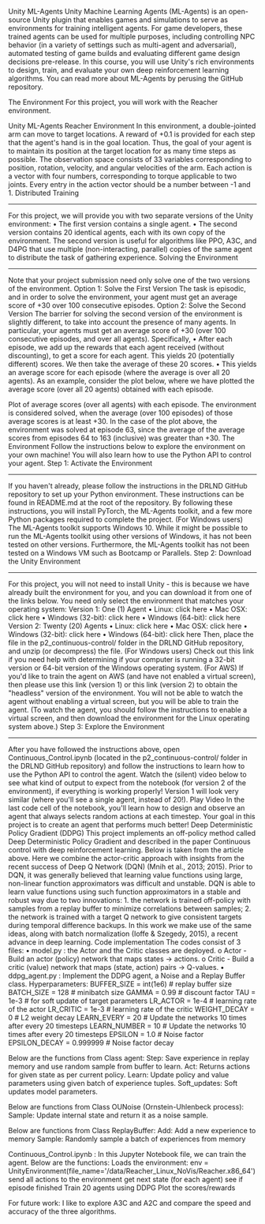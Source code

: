 Unity ML-Agents
Unity Machine Learning Agents (ML-Agents) is an open-source Unity plugin that enables games and simulations to serve as environments for training intelligent agents.
For game developers, these trained agents can be used for multiple purposes, including controlling NPC behavior (in a variety of settings such as multi-agent and adversarial), automated testing of game builds and evaluating different game design decisions pre-release.
In this course, you will use Unity's rich environments to design, train, and evaluate your own deep reinforcement learning algorithms. You can read more about ML-Agents by perusing the GitHub repository.

The Environment
For this project, you will work with the Reacher environment.
 
Unity ML-Agents Reacher Environment
In this environment, a double-jointed arm can move to target locations. A reward of +0.1 is provided for each step that the agent's hand is in the goal location. Thus, the goal of your agent is to maintain its position at the target location for as many time steps as possible.
The observation space consists of 33 variables corresponding to position, rotation, velocity, and angular velocities of the arm. Each action is a vector with four numbers, corresponding to torque applicable to two joints. Every entry in the action vector should be a number between -1 and 1.
Distributed Training
________________________________________
For this project, we will provide you with two separate versions of the Unity environment:
•	The first version contains a single agent.
•	The second version contains 20 identical agents, each with its own copy of the environment.
The second version is useful for algorithms like PPO, A3C, and D4PG that use multiple (non-interacting, parallel) copies of the same agent to distribute the task of gathering experience.
Solving the Environment
________________________________________
Note that your project submission need only solve one of the two versions of the environment.
Option 1: Solve the First Version
The task is episodic, and in order to solve the environment, your agent must get an average score of +30 over 100 consecutive episodes.
Option 2: Solve the Second Version
The barrier for solving the second version of the environment is slightly different, to take into account the presence of many agents. In particular, your agents must get an average score of +30 (over 100 consecutive episodes, and over all agents). Specifically,
•	After each episode, we add up the rewards that each agent received (without discounting), to get a score for each agent. This yields 20 (potentially different) scores. We then take the average of these 20 scores.
•	This yields an average score for each episode (where the average is over all 20 agents).
As an example, consider the plot below, where we have plotted the average score (over all 20 agents) obtained with each episode.
 
Plot of average scores (over all agents) with each episode.
The environment is considered solved, when the average (over 100 episodes) of those average scores is at least +30. In the case of the plot above, the environment was solved at episode 63, since the average of the average scores from episodes 64 to 163 (inclusive) was greater than +30.
The Environment
Follow the instructions below to explore the environment on your own machine! You will also learn how to use the Python API to control your agent.
Step 1: Activate the Environment
________________________________________
If you haven't already, please follow the instructions in the DRLND GitHub repository to set up your Python environment. These instructions can be found in README.md at the root of the repository. By following these instructions, you will install PyTorch, the ML-Agents toolkit, and a few more Python packages required to complete the project.
(For Windows users) The ML-Agents toolkit supports Windows 10. While it might be possible to run the ML-Agents toolkit using other versions of Windows, it has not been tested on other versions. Furthermore, the ML-Agents toolkit has not been tested on a Windows VM such as Bootcamp or Parallels.
Step 2: Download the Unity Environment
________________________________________
For this project, you will not need to install Unity - this is because we have already built the environment for you, and you can download it from one of the links below. You need only select the environment that matches your operating system:
Version 1: One (1) Agent
•	Linux: click here
•	Mac OSX: click here
•	Windows (32-bit): click here
•	Windows (64-bit): click here
Version 2: Twenty (20) Agents
•	Linux: click here
•	Mac OSX: click here
•	Windows (32-bit): click here
•	Windows (64-bit): click here
Then, place the file in the p2_continuous-control/ folder in the DRLND GitHub repository, and unzip (or decompress) the file.
(For Windows users) Check out this link if you need help with determining if your computer is running a 32-bit version or 64-bit version of the Windows operating system.
(For AWS) If you'd like to train the agent on AWS (and have not enabled a virtual screen), then please use this link (version 1) or this link (version 2) to obtain the "headless" version of the environment. You will not be able to watch the agent without enabling a virtual screen, but you will be able to train the agent. (To watch the agent, you should follow the instructions to enable a virtual screen, and then download the environment for the Linux operating system above.)
Step 3: Explore the Environment
________________________________________
After you have followed the instructions above, open Continuous_Control.ipynb (located in the p2_continuous-control/ folder in the DRLND GitHub repository) and follow the instructions to learn how to use the Python API to control the agent.
Watch the (silent) video below to see what kind of output to expect from the notebook (for version 2 of the environment), if everything is working properly! Version 1 will look very similar (where you'll see a single agent, instead of 20!).
Play Video
In the last code cell of the notebook, you'll learn how to design and observe an agent that always selects random actions at each timestep. Your goal in this project is to create an agent that performs much better!
Deep Deterministic Policy Gradient (DDPG)
This project implements an off-policy method called Deep Deterministic Policy Gradient and described in the paper Continuous control with deep reinforcement learning.
Below is taken from the article above.
Here we combine the actor-critic approach with insights from the recent success of Deep Q Network (DQN) (Mnih et al., 2013; 2015). Prior to DQN, it was generally believed that learning value functions using large, non-linear function approximators was difficult and unstable. DQN is able to learn value functions using such function approximators in a stable and robust way due to two innovations: 1. the network is trained off-policy with samples from a replay buffer to minimize correlations between samples; 2. the network is trained with a target Q network to give consistent targets during temporal difference backups. In this work we make use of the same ideas, along with batch normalization (Ioffe & Szegedy, 2015), a recent advance in deep learning.
Code implementation
The codes consist of 3 files:
•	model.py : the Actor and the Critic classes are deployed.
o	Actor - Build an actor (policy) network that maps states -> actions. 
o	Critic - Build a critic (value) network that maps (state, action) pairs -> Q-values.
•	ddpg_agent.py : Implement the DDPG agent, a Noise and a Replay Buffer class.
Hyperparameters:
BUFFER_SIZE = int(1e6)  # replay buffer size
BATCH_SIZE = 128        # minibatch size
GAMMA = 0.99            # discount factor
TAU = 1e-3              # for soft update of target parameters
LR_ACTOR = 1e-4         # learning rate of the actor 
LR_CRITIC = 1e-3        # learning rate of the critic
WEIGHT_DECAY = 0        # L2 weight decay
LEARN_EVERY = 20        # Update the networks 10 times after every 20 timesteps
LEARN_NUMBER = 10       # Update the networks 10 times after every 20 timesteps
EPSILON = 1.0           # Noise factor
EPSILON_DECAY = 0.999999  # Noise factor decay

Below are the functions from Class agent:
Step:  Save experience in replay memory and use random sample from buffer to learn.
Act: Returns actions for given state as per current policy.
Learn: Update policy and value parameters using given batch of experience tuples.
Soft_updates:  Soft updates model parameters.

Below are functions from Class OUNoise (Ornstein-Uhlenbeck process):
Sample: Update internal state and return it as a noise sample.

Below are functions from Class ReplayBuffer:
Add: Add a new experience to memory
Sample:  Randomly sample a batch of  experiences from memory

Continuous_Control.ipynb : In this Jupyter Notebook file, we can train the agent. Below are the functions:
          Loads the environment:
           env =  UnityEnvironment(file_name='/data/Reacher_Linux_NoVis/Reacher.x86_64')
send all actions to the environment
get next state (for each agent)
see if episode finished
Train 20 agents using DDPG
Plot the scores/rewards

For future work:
I like to explore A3C and A2C and compare the speed and accuracy of the three algorithms.


